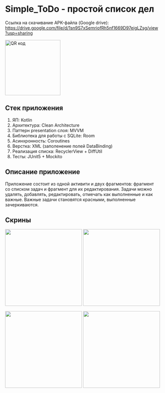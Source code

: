 # Simple_ToDo - простой список дел

Ссылка на скачивание APK-файла (Google drive): https://drive.google.com/file/d/1sn9S7xSemriofRh5nf1669D97eigLZsg/view?usp=sharing

<a href="http://qrcoder.ru" target="_blank"><img src="http://qrcoder.ru/code/?https%3A%2F%2Fdrive.google.com%2Ffile%2Fd%2F1sn9S7xSemriofRh5nf1669D97eigLZsg%2Fview%3Fusp%3Dsharing&4&0" width="180" height="180" border="0" title="QR код"></a>

## Стек приложения
1. ЯП: Kotlin
2. Архитектура: Clean Architecture
3. Паттерн presentation слоя: MVVM
4. Библиотека для работы с SQLite: Room
5. Асинхронность: Coroutines
6. Верстка: XML (заполенение полей DataBinding)
7. Реализация списка: RecyclerView + DiffUtil
8. Тесты: JUnit5 + Mockito

## Описание приложение
Приложение состоит из одной активити и двух фрагментов: фрагмент со списком задач и фрагмент для их редактирования. Задачи можно удалять, добавлять, редактировать, отмечать как выполненные и как важные. Важные задачи становятся красными, выполненные зачеркиваются.

## Скрины

<img src="https://user-images.githubusercontent.com/65513466/211379904-e65ab76c-9aca-437b-b8c1-7f86e44b5cca.png" width="250">    <img src="https://user-images.githubusercontent.com/65513466/211381387-a760ff1d-970c-4706-ba0d-9da369d91161.png" width="250">

<img src="https://user-images.githubusercontent.com/65513466/211381428-ad2755f6-22c7-4574-823a-c9af608b72f2.png" height="250">

<img src="https://user-images.githubusercontent.com/65513466/211381460-93a1f9b2-a101-40e0-9c53-edb5c3e7eb5e.png" height="250">
